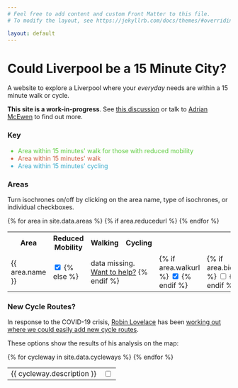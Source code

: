```yaml
---
# Feel free to add content and custom Front Matter to this file.
# To modify the layout, see https://jekyllrb.com/docs/themes/#overriding-theme-defaults

layout: default
---
```

<div id="sidebar">
  <h1>Could Liverpool be a 15 Minute City?</h1>
  <p>A website to explore a Liverpool where your <em>everyday</em> needs are within a 15 minute walk or cycle.</p>
  <p><strong>This site is a work-in-progress</strong>.  See <a href="https://github.com/Liverpool-UK/somebody-should/issues/35">this discussion</a> or talk to <a href="https://twitter.com/amcewen">Adrian McEwen</a> to find out more.</p>
  <h3>Key</h3>
  <ul>
    <li style="color: #5ecc3f">Area within 15 minutes' walk for those with reduced mobility</li>
    <li style="color: #cc5e3f">Area within 15 minutes' walk</li>
    <li style="color: #3fadcc">Area within 15 minutes' cycling</li>
  </ul>
  <h3 id="areas">Areas</h3>
  <p>Turn isochrones on/off by clicking on the area name, type of isochrones, or individual checkboxes.</p>
  <table id="area-grid">
    <tr>
      <th>Area</th>
      <th class="toggle-target" onclick="toggleClass('reduced')">Reduced Mobility</th>
      <th class="toggle-target" onclick="toggleClass('walk')">Walking</th>
      <th class="toggle-target" onclick="toggleClass('bicycle')">Cycling</th>
    </tr>
  {% for area in site.data.areas %}
    <tr>
      <td class="toggle-target" onclick="toggleClass('{{ area.name }}')">{{ area.name }}</td>
      {% if area.reducedurl %}
      <td class="toggle reduced">
        <input onchange="updateIsochroneVisibility()" type="checkbox" checked name="{{ area.name }}-reduced" id="check-{{ area.name }}-reduced" class="check-reduced check-{{ area.name }}" />
      {% else %}
      <td colspan="3" class="data-missing">data missing. <a href="https://github.com/Liverpool-UK/15-minute-city/issues/4">Want to help?</a>
      {% endif %}
      </td>
      <td class="toggle walk">
      {% if area.walkurl %}
        <input onchange="updateIsochroneVisibility()" type="checkbox" checked name="{{ area.name }}-walk" id="check-{{ area.name }}-walk" class="check-walk check-{{ area.name }}" />
      {% endif %}
      </td>
      <td class="toggle bicycle">
      {% if area.bicycleurl %}
        <input onchange="updateIsochroneVisibility()" type="checkbox" name="{{ area.name }}-bicycle" id="check-{{ area.name }}-bicycle" class="check-bicycle check-{{ area.name }}" />
      {% endif %}
      </td>
    </tr>
  {% endfor %}
  </table>
  <h3 id="cycleways">New Cycle Routes?</h3>
  <p>In response to the COVID-19 crisis, <a href="https://twitter.com/robinlovelace">Robin Lovelace</a> has been <a href="">working out where we could easily add new cycle routes</a>.</p>
  <p>These options show the results of his analysis on the map:</p>
  <table id="new-cycleways-grid">
  {% for cycleway in site.data.cycleways %}
    <tr>
      <td>{{ cycleway.description }}</td>
      <td class="toggle">
        <input onchange="setIsochroneVisibility(cycleways[{{ forloop.index0 }}].layer, 'cycleways', 'cycleways-{{ cycleway.name }}')" type="checkbox" name="cycleways-{{ cycleway.name }}" id="check-cycleways-cycleways-{{ cycleway.name }}" class="check-cycleways" />
      </td>
    </tr>
  {% endfor %}
  </table>
</div>
<div id="mainmap">
</div>
<script>
  var hiddenStyle = {
    "color": "#00000000",
    "weight": 0,
    "opacity": 0
  };
  var reducedStyle = {
    "color": "#5ecc3f",
    "weight": 1.5,
    "opacity": 0.85
  };
  var walkingStyle = {
    //"color": "#ff7800",
    "color": "#cc5e3f",
    "weight": 1.5,
    "opacity": 0.85
  };
  var bikingStyle = {
    "color": "#3fadcc",
    "weight": 1.5,
    "opacity": 0.65
  };
  var cyclewaysExistingStyle = {
    "color": "#906",
    "weight": 3.5,
    "opacity": 0.8
  };
  var cyclewaysNewStyle = {
    "color": "#909",
    "weight": 3.5,
    "opacity": 0.8
  };
  var cyclewaysCohesiveStyle = {
    "color": "#606",
    "weight": 3.5,
    "opacity": 0.8
  };
  var cyclewaysSpareStyle = {
    "color": "#606",
    "weight": 3.5,
    "opacity": 0.8
  };
  var cyclewaysWideStyle = {
    "color": "#606",
    "weight": 3.5,
    "opacity": 0.8
  };
  var travelTypes = ["walk", "bicycle", "reduced"];
  var travelTypeStyles = {
    "bicycle": bikingStyle,
    "walk": walkingStyle,
    "reduced": reducedStyle,
    "cycleways-existing": cyclewaysExistingStyle,
    "cycleways-new": cyclewaysNewStyle,
    "cycleways-cohesive": cyclewaysCohesiveStyle,
    "cycleways-spare": cyclewaysSpareStyle,
    "cycleways-wide": cyclewaysWideStyle
  };
  var mainMap;
  var areas = {% data_to_json areas %};
  var cycleways = {% data_to_json cycleways %};

  // Read the state of the checkboxes and set the isocrhone visibility accordingly
  function updateIsochroneVisibility() {
    areas.forEach(function(a) {
      setIsochroneVisibility(a.reducedlayer, a.name, 'reduced');
      setIsochroneVisibility(a.walklayer, a.name, 'walk');
      setIsochroneVisibility(a.bicyclelayer, a.name, 'bicycle');
    });
  }
  // Show/hide the given isochrone based on its checkbox state
  function setIsochroneVisibility(layer, area, tt) {
    if (layer) {
      var checkbox = document.getElementById('check-'+area+'-'+tt);
      if (checkbox.checked) {
        // Turn it on
        layer.setStyle(travelTypeStyles[tt]);
      } else {
        // Hide the layer
        layer.setStyle(hiddenStyle);
      }
    }
  }
  function toggleClass(tt) {
    var checkboxes = document.getElementsByClassName('check-'+tt);
    // Toggle based on whatever state the first one has
    var newState = !checkboxes[0].checked;
    for (var i =0; i < checkboxes.length; i++) {
      checkboxes[i].checked = newState;
    }
    updateIsochroneVisibility();
  }
  window.onload = function() {
    mainMap = L.map('mainmap').setView([53.4105095,-2.9704659], 13)
    var mapLink = '<a href="http://openstreetmap.org">OpenStreetMap</a>';
    var ocmlink = '<a href="http://thunderforest.com/">Thunderforest</a>';
    L.tileLayer(
      'https://tile.thunderforest.com/cycle/{z}/{x}/{y}.png?apikey=545d2bceafc34e60af2dd48c5ea3d00c', {
      attribution: '&copy; '+mapLink+' Contributors & '+ocmlink,
      maxZoom: 18,
      }).addTo(mainMap);
    // Load rapid cycleway prioritisation layers
    for (var i =0; i < cycleways.length; i++) {
      const cexhr = new XMLHttpRequest();
      cexhr.open('GET', cycleways[i].url);
      cexhr.responseType = 'json';
      cexhr.cycleway_idx = i;
      cexhr.onload = function(e) {
        if (this.status == 200) {
          cycleways[this.cycleway_idx].layer = L.geoJSON(this.response, { style: travelTypeStyles['cycleways-'+cycleways[this.cycleway_idx].name] }).addTo(mainMap);
          // Set its visibility accordingly
          setIsochroneVisibility(cycleways[this.cycleway_idx].layer, 'cycleways', 'cycleways-'+cycleways[this.cycleway_idx].name);
        }
      };
      cexhr.send();
    }
    // Load the isochrones
    travelTypes.forEach(function(tt) {
      for (var i =0; i < areas.length; i++) {
        if (areas[i][tt+"url"]) {
          const xhr = new XMLHttpRequest();
          xhr.open('GET', areas[i][tt+"url"]);
          xhr.responseType = 'json';
          xhr.area_idx = i;
          xhr.tt = tt;
          xhr.onload = function(e) {
            if (this.status == 200) {
              areas[this.area_idx][this.tt+"isochrone"] = this.response;
              // Add it to the map
              areas[this.area_idx][this.tt+"layer"] = L.geoJSON(areas[this.area_idx][this.tt+"isochrone"], { style: travelTypeStyles[this.tt] }).addTo(mainMap);
              // FIXME Ideally we'd wait for all of these to load then call this once...
              updateIsochroneVisibility();
            }
          };
          xhr.send();
        }
      }
    });
  }
</script>
